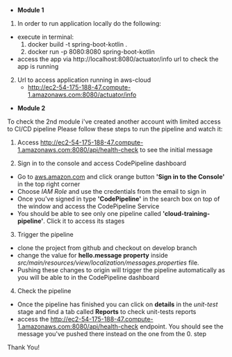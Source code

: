 - **Module 1**
1. In order to run application locally do the following: 
 - execute in terminal:
    1. docker build -t spring-boot-kotlin .
    2. docker run -p 8080:8080 spring-boot-kotlin
- access the app via http://localhost:8080/actuator/info url to check the app is running
2. Url to access application running in aws-cloud 
    - http://ec2-54-175-188-47.compute-1.amazonaws.com:8080/actuator/info

- **Module 2** 

To check the 2nd module i've created another account with limited access to CI/CD pipeline
Please follow these steps to run the pipeline and watch it:
1. Access http://ec2-54-175-188-47.compute-1.amazonaws.com:8080/api/health-check to see the initial message

2. Sign in to the console and access CodePipeline dashboard
- Go to [aws.amazon.com](https://aws.amazon.com) and click orange button **'Sign in to the Console'** in the top right corner
- Choose *IAM Role* and use the credentials from the email to sign in
- Once you've signed in type **'CodePipeline'** in the search box on top of the window and access the CodePipeline Service
- You should be able to see only one pipeline called **'cloud-training-pipeline'**. Click it to access its stages
3. Trigger the pipeline  
- clone the project from github and checkout on develop branch
- change the value for **hello.message property** inside *src/main/resources/view/localization/messages.properties* file.
- Pushing these changes to origin will trigger the pipeline automatically as you will be able to in the CodePipeline dashboard
4. Check the pipeline
- Once the pipeline has finished you can click on **details** in the *unit-test* stage and find a tab called **Reports**
to check unit-tests reports
- access the http://ec2-54-175-188-47.compute-1.amazonaws.com:8080/api/health-check endpoint. 
You should see the message you've pushed there instead on the one from the 0. step

Thank You! 
